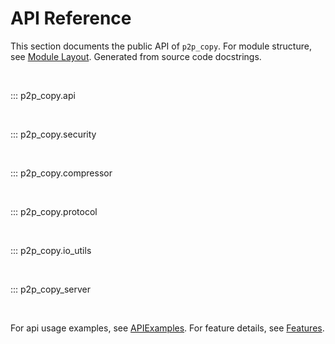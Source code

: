 # API Reference

This section documents the public API of `p2p_copy`. For module structure, see [Module Layout](./layout.md). Generated from source code docstrings.


&nbsp;

::: p2p_copy.api



&nbsp;

::: p2p_copy.security




&nbsp;

::: p2p_copy.compressor



&nbsp;

::: p2p_copy.protocol



&nbsp;

::: p2p_copy.io_utils



&nbsp;

::: p2p_copy_server

&nbsp;

For api usage examples, see [APIExamples](./examples.md). For feature details, see [Features](./features.md).
